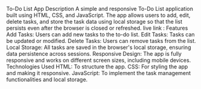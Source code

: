 To-Do List App
Description
A simple and responsive To-Do List application built using HTML, CSS, and JavaScript. The app allows users to add, edit, delete tasks, and store the task data using local storage so that the list persists even after the browser is closed or refreshed.
  live link :
Features
Add Tasks: Users can add new tasks to the to-do list.
Edit Tasks: Tasks can be updated or modified.
Delete Tasks: Users can remove tasks from the list.
Local Storage: All tasks are saved in the browser's local storage, ensuring data persistence across sessions.
Responsive Design: The app is fully responsive and works on different screen sizes, including mobile devices.
Technologies Used
HTML: To structure the app.
CSS: For styling the app and making it responsive.
JavaScript: To implement the task management functionalities and local storage.
